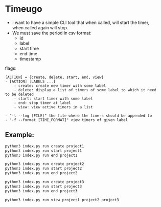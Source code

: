 # Timeugo

- I want to have a simple CLI tool that when called, will start the timer, when called again will stop.
- We must save the period in csv format:
  - id
  - label
  - start time
  - end time
  - timestamp

flags:

```
[ACTION] = {create, delete, start, end, view}
- [ACTION] [LABELS ...]
    - create: create new timer with some label
    - delete: display a list of timers of some label to which it need to be deleted
    - start: start timer with some label
    - end: stop timer at label
    - view: view active timers in a list

- "-l --log [FILE]" the file where the timers should be appended to
- "-f --format [TIME_FORMAT]" view timers of given label
```

## Example:

```bash
python3 index.py run create project1
python3 index.py run start project1
python3 index.py run end project1

python3 index.py run create project2
python3 index.py run start project2
python3 index.py run end project2

python3 index.py run create project3
python3 index.py run start project3
python3 index.py run end project3

python3 index.py run view project1 project2 project3
```
